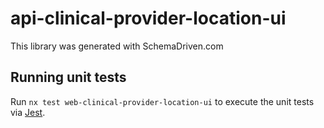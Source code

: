 
# api-clinical-provider-location-ui

This library was generated with SchemaDriven.com

## Running unit tests

Run `nx test web-clinical-provider-location-ui` to execute the unit tests via [Jest](https://jestjs.io).

